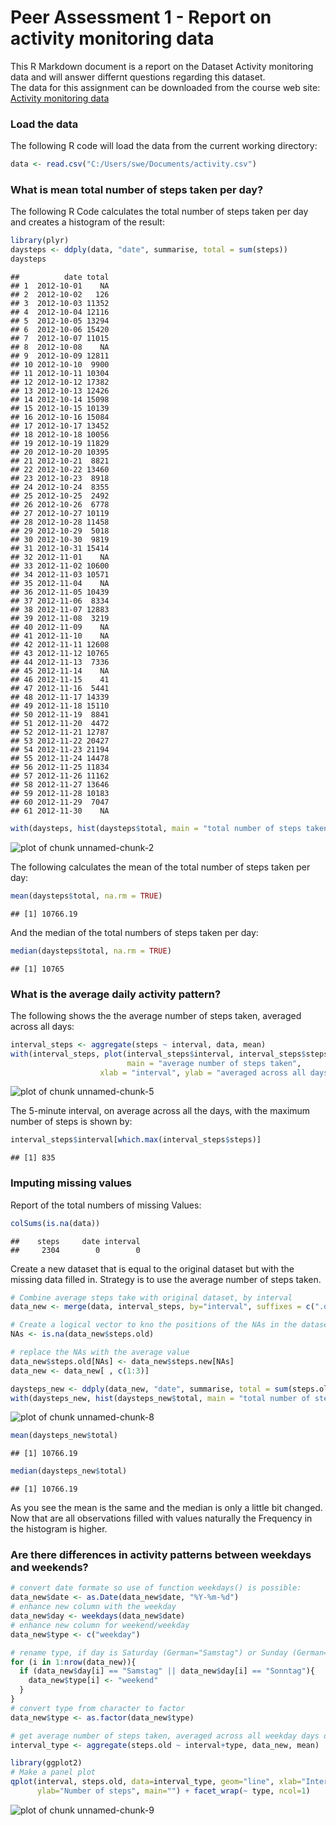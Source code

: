 Peer Assessment 1 - Report on activity monitoring data
======================================================

This R Markdown document is a report on the Dataset Activity monitoring data and will answer differnt questions regarding this dataset.  
The data for this assignment can be downloaded from the course web site: [Activity monitoring data](https://d396qusza40orc.cloudfront.net/repdata%2Fdata%2Factivity.zip)

### Load the data

The following R code will load the data from the current working directory:


```r
data <- read.csv("C:/Users/swe/Documents/activity.csv")
```

### What is mean total number of steps taken per day?

The following R Code calculates the total number of steps taken per day and creates a histogram of the result:

```r
library(plyr)
daysteps <- ddply(data, "date", summarise, total = sum(steps))
daysteps
```

```
##          date total
## 1  2012-10-01    NA
## 2  2012-10-02   126
## 3  2012-10-03 11352
## 4  2012-10-04 12116
## 5  2012-10-05 13294
## 6  2012-10-06 15420
## 7  2012-10-07 11015
## 8  2012-10-08    NA
## 9  2012-10-09 12811
## 10 2012-10-10  9900
## 11 2012-10-11 10304
## 12 2012-10-12 17382
## 13 2012-10-13 12426
## 14 2012-10-14 15098
## 15 2012-10-15 10139
## 16 2012-10-16 15084
## 17 2012-10-17 13452
## 18 2012-10-18 10056
## 19 2012-10-19 11829
## 20 2012-10-20 10395
## 21 2012-10-21  8821
## 22 2012-10-22 13460
## 23 2012-10-23  8918
## 24 2012-10-24  8355
## 25 2012-10-25  2492
## 26 2012-10-26  6778
## 27 2012-10-27 10119
## 28 2012-10-28 11458
## 29 2012-10-29  5018
## 30 2012-10-30  9819
## 31 2012-10-31 15414
## 32 2012-11-01    NA
## 33 2012-11-02 10600
## 34 2012-11-03 10571
## 35 2012-11-04    NA
## 36 2012-11-05 10439
## 37 2012-11-06  8334
## 38 2012-11-07 12883
## 39 2012-11-08  3219
## 40 2012-11-09    NA
## 41 2012-11-10    NA
## 42 2012-11-11 12608
## 43 2012-11-12 10765
## 44 2012-11-13  7336
## 45 2012-11-14    NA
## 46 2012-11-15    41
## 47 2012-11-16  5441
## 48 2012-11-17 14339
## 49 2012-11-18 15110
## 50 2012-11-19  8841
## 51 2012-11-20  4472
## 52 2012-11-21 12787
## 53 2012-11-22 20427
## 54 2012-11-23 21194
## 55 2012-11-24 14478
## 56 2012-11-25 11834
## 57 2012-11-26 11162
## 58 2012-11-27 13646
## 59 2012-11-28 10183
## 60 2012-11-29  7047
## 61 2012-11-30    NA
```

```r
with(daysteps, hist(daysteps$total, main = "total number of steps taken per day", xlab = ""))
```

![plot of chunk unnamed-chunk-2](figure/unnamed-chunk-2-1.png) 

The following calculates the mean of the total number of steps taken per day:

```r
mean(daysteps$total, na.rm = TRUE)
```

```
## [1] 10766.19
```
And the median of the total numbers of steps taken per day:

```r
median(daysteps$total, na.rm = TRUE)
```

```
## [1] 10765
```

### What is the average daily activity pattern?

The following shows the the average number of steps taken, averaged across all days:

```r
interval_steps <- aggregate(steps ~ interval, data, mean)
with(interval_steps, plot(interval_steps$interval, interval_steps$steps, type = "l",
                          main = "average number of steps taken", 
                    xlab = "interval", ylab = "averaged across all days", col="lightcoral"))
```

![plot of chunk unnamed-chunk-5](figure/unnamed-chunk-5-1.png) 

The 5-minute interval, on average across all the days, with the maximum number of steps is shown by:

```r
interval_steps$interval[which.max(interval_steps$steps)]
```

```
## [1] 835
```

### Imputing missing values

Report of the total numbers of missing Values:

```r
colSums(is.na(data))
```

```
##    steps     date interval 
##     2304        0        0
```

Create a new dataset that is equal to the original dataset but with the missing data filled in.
Strategy is to use the average number of steps taken.

```r
# Combine average steps take with original dataset, by interval
data_new <- merge(data, interval_steps, by="interval", suffixes = c(".old",".new"))

# Create a logical vector to kno the positions of the NAs in the dataset
NAs <- is.na(data_new$steps.old)

# replace the NAs with the average value
data_new$steps.old[NAs] <- data_new$steps.new[NAs]
data_new <- data_new[ , c(1:3)]

daysteps_new <- ddply(data_new, "date", summarise, total = sum(steps.old))
with(daysteps_new, hist(daysteps_new$total, main = "total number of steps taken per day", xlab = ""))
```

![plot of chunk unnamed-chunk-8](figure/unnamed-chunk-8-1.png) 

```r
mean(daysteps_new$total)
```

```
## [1] 10766.19
```

```r
median(daysteps_new$total)
```

```
## [1] 10766.19
```

As you see the mean is the same and the median is only a little bit changed. Now that are all observations filled with values naturally the Frequency in the histogram is higher.

### Are there differences in activity patterns between weekdays and weekends?


```r
# convert date formate so use of function weekdays() is possible:
data_new$date <- as.Date(data_new$date, "%Y-%m-%d")
# enhance new column with the weekday
data_new$day <- weekdays(data_new$date)
# enhance new column for weekend/weekday
data_new$type <- c("weekday")

# rename type, if day is Saturday (German="Samstag") or Sunday (German="Sonntag")
for (i in 1:nrow(data_new)){
  if (data_new$day[i] == "Samstag" || data_new$day[i] == "Sonntag"){
    data_new$type[i] <- "weekend"
  }
}
# convert type from character to factor
data_new$type <- as.factor(data_new$type)

# get average number of steps taken, averaged across all weekday days or weekend days
interval_type <- aggregate(steps.old ~ interval+type, data_new, mean)

library(ggplot2)
# Make a panel plot
qplot(interval, steps.old, data=interval_type, geom="line", xlab="Interval", 
      ylab="Number of steps", main="") + facet_wrap(~ type, ncol=1)
```

![plot of chunk unnamed-chunk-9](figure/unnamed-chunk-9-1.png) 











